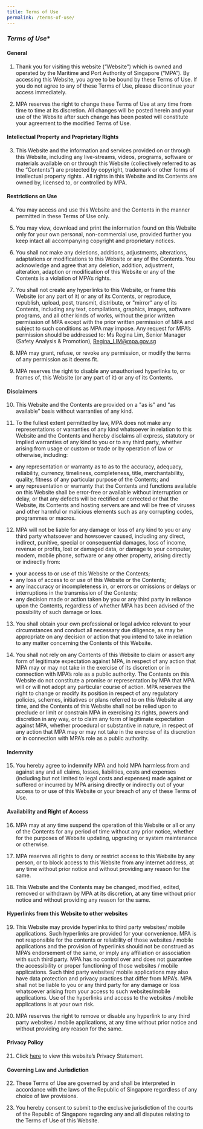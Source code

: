 ```yaml
---
title: Terms of Use
permalink: /terms-of-use/
---
```

### *Terms of Use**

#### **General**
1. Thank you for visiting this website (“Website”) which is owned and operated by the Maritime and Port Authority of Singapore (“MPA”). By accessing this Website, you agree to be bound by these Terms of Use. If you do not agree to any of these Terms of Use, please discontinue your access immediately.

2. MPA reserves the right to change these Terms of Use at any time from time to time at its discretion. All changes will be posted herein and your use of the Website after such change has been posted will constitute your agreement to the modified Terms of Use.

#### **Intellectual Property and Proprietary Rights**
3. This Website and the information and services provided on or through this Website, including any live-streams, videos, programs, software or materials available on or through this Website (collectively referred to as the “Contents”) are protected by copyright, trademark or other forms of intellectual property rights . All rights in this Website and its Contents are owned by, licensed to, or controlled by MPA.

#### **Restrictions on Use**
4. You may access and use this Website and the Contents in the manner permitted in these Terms of Use only.

5. You may view, download and print the information found on this Website only for your own personal, non-commercial use, provided further you keep intact all accompanying copyright and proprietary notices.

6. You shall not make any deletions, additions, adjustments, alterations, adaptations or modifications to this Website or any of the Contents. You acknowledge and agree that any deletion, addition, adjustment, alteration, adaption or modification of this Website or any of the Contents is a violation of MPA’s rights.

7. You shall not create any hyperlinks to this Website, or frame this Website (or any part of it) or any of its Contents, or reproduce, republish, upload, post, transmit, distribute, or "mirror" any of its Contents, including any text, compilations, graphics, images, software programs, and all other kinds of works, without the prior written permission of MPA except with the prior written permission of MPA and subject to such conditions as MPA may impose.
Any request for MPA’s permission should be addressed to:
Ms Regina Lim, Senior Manager (Safety Analysis & Promotion), Regina_LIM@mpa.gov.sg

8. MPA may grant, refuse, or revoke any permission, or modify the terms of any permission as it deems fit.

9. MPA reserves the right to disable any unauthorised hyperlinks to, or frames of, this Website (or any part of it) or any of its Contents.

#### **Disclaimers**
10. This Website and the Contents are provided on a "as is" and “as available” basis without warranties of any kind.

11. To the fullest extent permitted by law, MPA does not make any representations or warranties of any kind whatsoever in relation to this Website and the Contents and hereby disclaims all express, statutory or implied warranties of any kind to you or to any third party, whether arising from usage or custom or trade or by operation of law or otherwise, including:
* any representation or warranty as to as to the accuracy, adequacy, reliability, currency, timeliness, completeness, title, merchantability, quality, fitness of any particular purpose of the Contents; and
* any representation or warranty that the Contents and functions available on this Website shall be error-free or available without interruption or delay, or that any defects will be rectified or corrected or that the Website, its Contents and hosting servers are and will be free of viruses and other harmful or malicious elements such as any corrupting codes, programmes or macros.

12. MPA will not be liable for any damage or loss of any kind to you or any third party whatsoever and howsoever caused, including any direct, indirect, punitive, special or consequential damages, loss of income, revenue or profits, lost or damaged data, or damage to your computer, modem, mobile phone, software or any other property, arising directly or indirectly from:
*  your access to or use of this Website or the Contents;
*  any loss of access to or use of this Website or the Contents;
*  any inaccuracy or incompleteness in, or errors or omissions or delays or interruptions in the transmission of the Contents;
*  any decision made or action taken by you or any third party in reliance upon the Contents, regardless of whether MPA has been advised of the possibility of such damage or loss.

13. You shall obtain your own professional or legal advice relevant to your circumstances and conduct all necessary due diligence, as may be appropriate on any decision or action that you intend to take in relation to any matter concerning the Contents of this Website.

14. You shall not rely on any Contents of this Website to claim or assert any form of legitimate expectation against MPA, in respect of any action that MPA may or may not take in the exercise of its discretion or in connection with MPA’s role as a public authority. The Contents on this Website do not constitute a promise or representation by MPA that MPA will or will not adopt any particular course of action. MPA reserves the right to change or modify its position in respect of any regulatory policies, schemes, initiatives or plans referred to on this Website at any time, and the Contents of this Website shall not be relied upon to preclude or limit or constrain MPA in exercising its rights, powers and discretion in any way, or to claim any form of legitimate expectation against MPA, whether procedural or substantive in nature, in respect of any action that MPA may or may not take in the exercise of its discretion or in connection with MPA’s role as a public authority.

#### **Indemnity**
15. You hereby agree to indemnify MPA and hold MPA harmless from and against any and all claims, losses, liabilities, costs and expenses (including but not limited to legal costs and expenses) made against or suffered or incurred by MPA arising directly or indirectly out of your access to or use of this Website or your breach of any of these Terms of Use.

#### **Availability and Right of Access**
16. MPA may at any time suspend the operation of this Website or all or any of the Contents for any period of time without any prior notice, whether for the purposes of Website updating, upgrading or system maintenance or otherwise.

17. MPA reserves all rights to deny or restrict access to this Website by any person, or to block access to this Website from any internet address, at any time without prior notice and without providing any reason for the same.

18. This Website and the Contents may be changed, modified, edited, removed or withdrawn by MPA at its discretion, at any time without prior notice and without providing any reason for the same.

#### **Hyperlinks from this Website to other websites**
19. This Website may provide hyperlinks to third party websites/ mobile applications. Such hyperlinks are provided for your convenience. MPA is not responsible for the contents or reliability of those websites / mobile applications and the provision of hyperlinks should not be construed as MPA’s endorsement of the same, or imply any affiliation or association with such third party. MPA has no control over and does not guarantee the accessibility or proper functioning of those websites / mobile applications. Such third party websites/ mobile applications may also have data protection and privacy practices that differ from MPA’s. MPA shall not be liable to you or any third party for any damage or loss whatsoever arising from your access to such websites/mobile applications. Use of the hyperlinks and access to the websites / mobile applications is at your own risk.

20. MPA reserves the right to remove or disable any hyperlink to any third party websites / mobile applications, at any time without prior notice and without providing any reason for the same.

#### **Privacy Policy**
21. Click [here](/privacy/) to view this website’s Privacy Statement.

#### **Governing Law and Jurisdiction**
22. These Terms of Use are governed by and shall be interpreted in accordance with the laws of the Republic of Singapore regardless of any choice of law provisions.

23. You hereby consent to submit to the exclusive jurisdiction of the courts of the Republic of Singapore regarding any and all disputes relating to the Terms of Use of this Website.